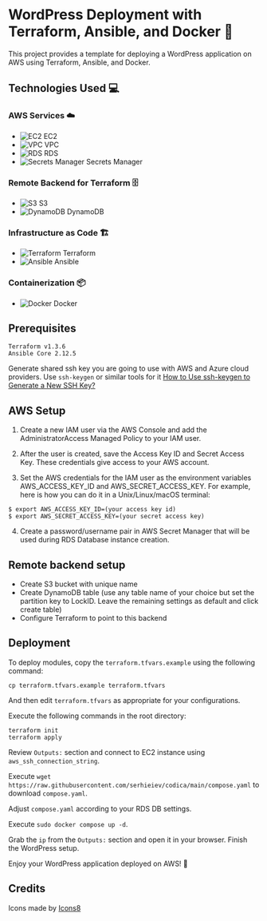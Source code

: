 # WordPress Deployment with Terraform, Ansible, and Docker 🚀

This project provides a template for deploying a WordPress application on AWS using Terraform, Ansible, and Docker.

## Technologies Used 💻

### AWS Services ☁️

- ![EC2](https://img.icons8.com/color/48/000000/amazon-web-services.png) EC2
- ![VPC](https://img.icons8.com/color/48/000000/amazon-web-services.png) VPC
- ![RDS](https://img.icons8.com/color/48/000000/amazon-web-services.png) RDS
- ![Secrets Manager](https://img.icons8.com/color/48/000000/amazon-web-services.png) Secrets Manager

### Remote Backend for Terraform 🗄️

- ![S3](https://img.icons8.com/color/48/000000/amazon-web-services.png) S3
- ![DynamoDB](https://img.icons8.com/color/48/000000/amazon-web-services.png) DynamoDB

### Infrastructure as Code 🏗️

- ![Terraform](https://img.icons8.com/color/48/000000/terraform.png) Terraform
- ![Ansible](https://img.icons8.com/color/48/000000/ansible.png) Ansible

### Containerization 📦

- ![Docker](https://img.icons8.com/color/48/000000/docker.png) Docker


## Prerequisites
```
Terraform v1.3.6
Ansible Core 2.12.5
```

Generate shared ssh key you are going to use with AWS and Azure cloud providers. Use `ssh-keygen` or similar tools for it [How to Use ssh-keygen to Generate a New SSH Key?](https://www.ssh.com/academy/ssh/keygen)

## AWS Setup

1. Create a new IAM user via the AWS Console and add the AdministratorAccess Managed Policy to your IAM user.

2. After the user is created, save the Access Key ID and Secret Access Key. These credentials give access to your AWS account.

3. Set the AWS credentials for the IAM user as the environment variables AWS_ACCESS_KEY_ID and AWS_SECRET_ACCESS_KEY. For example, here is how you can do it in a Unix/Linux/macOS terminal:

```
$ export AWS_ACCESS_KEY_ID=(your access key id)
$ export AWS_SECRET_ACCESS_KEY=(your secret access key)
```

4. Create a password/username pair in AWS Secret Manager that will be used during RDS Database instance creation.

## Remote backend setup

- Create S3 bucket with unique name
- Create DynamoDB table (use any table name of your choice but set the partition key to LockID. Leave the remaining settings as default and click create table)
- Configure Terraform to point to this backend

## Deployment
To deploy modules, copy the `terraform.tfvars.example` using the following command:

```
cp terraform.tfvars.example terraform.tfvars
```

And then edit `terraform.tfvars` as appropriate for your configurations.

Execute the following commands in the root directory:
```
terraform init
terraform apply
```

Review `Outputs:` section and connect to EC2 instance using `aws_ssh_connection_string`.

Execute `wget https://raw.githubusercontent.com/serhieiev/codica/main/compose.yaml` to download `compose.yaml`.

Adjust `compose.yaml` according to your RDS DB settings.

Execute `sudo docker compose up -d`.

Grab the `ip` from the `Outputs:` section and open it in your browser. Finish the WordPress setup.

Enjoy your WordPress application deployed on AWS! 🎉

## Credits

Icons made by [Icons8](https://icons8.com)
